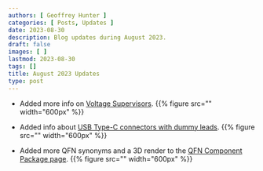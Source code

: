 ```yaml
---
authors: [ Geoffrey Hunter ]
categories: [ Posts, Updates ]
date: 2023-08-30
description: Blog updates during August 2023.
draft: false
images: [ ]
lastmod: 2023-08-30
tags: []
title: August 2023 Updates
type: post
---
```


* Added more info on [Voltage Supervisors](/electronics/components/voltage-supervisors/).
    {{% figure src="" width="600px" %}}

* Added info about [USB Type-C connectors with dummy leads](/electronics/communication-protocols/usb-protocol/usb-charging-and-power-delivery/#connectors).
    {{% figure src="" width="600px" %}}

* Added more QFN synonyms and a 3D render to the [QFN Component Package page](/pcb-design/component-packages/qfn-component-package/).
    {{% figure src="" width="600px" %}}
